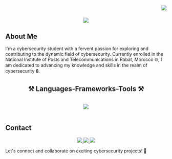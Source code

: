 <img align="right" src="https://visitor-badge.laobi.icu/badge?page_id=salesp07.salesp07" />

<h1 align="center">
    <img src="https://readme-typing-svg.herokuapp.com/?font=Righteous&size=35&center=true&vCenter=true&width=500&height=70&duration=4000&lines=Hi+There!+👋;+I'm+Abdelghafour+Bouhdyd!;" />
</h1>


## About Me

I'm a cybersecurity student with a fervent passion for exploring and contributing to the dynamic field of cybersecurity. Currently enrolled in the National Institute of Posts and Telecommunications in Rabat, Morocco 🌐, I am dedicated to advancing my knowledge and skills in the realm of cybersecurity 🔒.

<h2 align="center">⚒️ Languages-Frameworks-Tools ⚒️</h2>
 <br/>
<div align="center">
    <img src="	https://img.shields.io/badge/Windows_XP-003399?style=for-the-badge&logo=windows-xp&logoColor=white" />
    
</div>

<br/>



## Contact
<div align="center"> 
  <a href="mail:abouhdyd@gmail.com">
    <img src="https://img.shields.io/badge/Gmail-333333?style=for-the-badge&logo=gmail&logoColor=red" />
  </a>
  <a href="https://www.linkedin.com/in/abdelghafourbouhdyd/" target="_blank">
    <img src="https://img.shields.io/badge/LinkedIn-0077B5?style=for-the-badge&logo=linkedin&logoColor=white" target="_blank" />
  </a>
  <a href="https://abd3lgh4f0r.github.io/" target="_blank">
     <img src="https://img.shields.io/badge/website-000000?style=for-the-badge&logo=About.me&logoColor=white"/> 
  </a>
</div>


Let's connect and collaborate on exciting cybersecurity projects! 🚀
 
